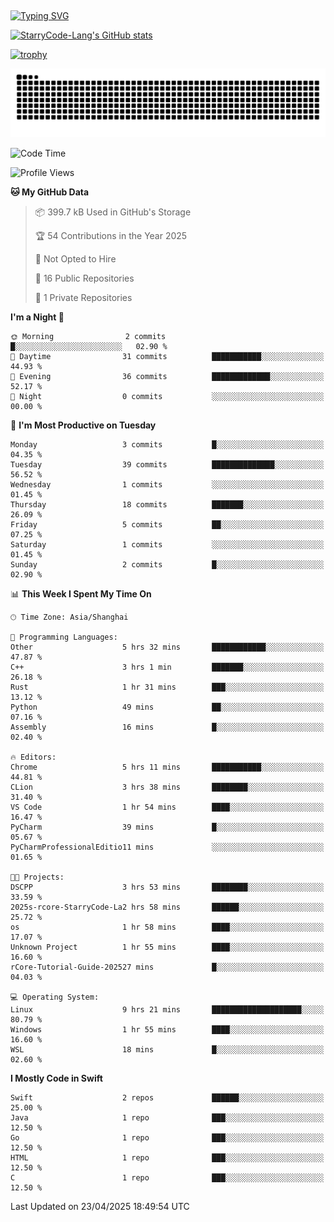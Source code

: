 ## 
<a href="https://git.io/typing-svg"><img src="https://readme-typing-svg.herokuapp.com?font=Zhi+Mang+Xing&size=50&duration=3000&pause=1000&color=F1F700&center=true&vCenter=true&width=700&height=70&lines=%E6%88%91%E4%BB%AC%E4%B8%8D%E8%BF%87%E6%98%AF%E5%AE%87%E5%AE%99%E4%B8%AD%E7%9A%84%E5%B0%98%E5%9F%83;%E4%BD%86%E6%88%91%E4%BB%AC%E4%BD%A9%E6%88%B4%E7%9D%80%E7%9A%84%E5%8D%B4%E6%98%AF%E7%92%80%E7%92%A8%E7%9A%84%E6%98%9F%E8%BE%B0" alt="Typing SVG" /></a>

<!--
**StarryCode-Lang/StarryCode-Lang** is a ✨ _special_ ✨ repository because its `README.md` (this file) appears on your GitHub profile.

Here are some ideas to get you started:

- 🔭 I’m currently working on ...
- 🌱 I’m currently learning ...
- 👯 I’m looking to collaborate on ...
- 🤔 I’m looking for help with ...
- 💬 Ask me about ...
- 📫 How to reach me: ...
- 😄 Pronouns: ...
- ⚡ Fun fact: ...
-->

<!--GitHub 统计卡片-->
[![StarryCode-Lang's GitHub stats](https://github-readme-stats.vercel.app/api?username=StarryCode-Lang&hide=stars,contribs&show_icons=true&theme=nightowl)](https://github.com/anuraghazra/github-readme-stats)

<!--奖杯-->
[![trophy](https://github-profile-trophy.vercel.app/?username=StarryCode-Lang&row=1&margin-w=10&theme=dark_lover)](https://github.com/ryo-ma/github-profile-trophy)

<picture>
  <source media="(prefers-color-scheme: dark)" srcset="https://raw.githubusercontent.com/StarryCode-Lang/StarryCode-Lang/output/github-contribution-grid-snake-dark.svg">
  <source media="(prefers-color-scheme: light)" srcset="https://raw.githubusercontent.com/StarryCode-Lang/StarryCode-Lang/output/github-contribution-grid-snake.svg">
  <img alt="github contribution grid snake animation" src="https://raw.githubusercontent.com/StarryCode-Lang/StarryCode-Lang/output/github-contribution-grid-snake.svg">
</picture>


<!--START_SECTION:waka-->
![Code Time](http://img.shields.io/badge/Code%20Time-42%20hrs%2042%20mins-blue)

![Profile Views](http://img.shields.io/badge/Profile%20Views-46-blue)

**🐱 My GitHub Data** 

> 📦 399.7 kB Used in GitHub's Storage 
 > 
> 🏆 54 Contributions in the Year 2025
 > 
> 🚫 Not Opted to Hire
 > 
> 📜 16 Public Repositories 
 > 
> 🔑 1 Private Repositories 
 > 
**I'm a Night 🦉** 

```text
🌞 Morning                2 commits           █░░░░░░░░░░░░░░░░░░░░░░░░   02.90 % 
🌆 Daytime                31 commits          ███████████░░░░░░░░░░░░░░   44.93 % 
🌃 Evening                36 commits          █████████████░░░░░░░░░░░░   52.17 % 
🌙 Night                  0 commits           ░░░░░░░░░░░░░░░░░░░░░░░░░   00.00 % 
```
📅 **I'm Most Productive on Tuesday** 

```text
Monday                   3 commits           █░░░░░░░░░░░░░░░░░░░░░░░░   04.35 % 
Tuesday                  39 commits          ██████████████░░░░░░░░░░░   56.52 % 
Wednesday                1 commits           ░░░░░░░░░░░░░░░░░░░░░░░░░   01.45 % 
Thursday                 18 commits          ███████░░░░░░░░░░░░░░░░░░   26.09 % 
Friday                   5 commits           ██░░░░░░░░░░░░░░░░░░░░░░░   07.25 % 
Saturday                 1 commits           ░░░░░░░░░░░░░░░░░░░░░░░░░   01.45 % 
Sunday                   2 commits           █░░░░░░░░░░░░░░░░░░░░░░░░   02.90 % 
```


📊 **This Week I Spent My Time On** 

```text
🕑︎ Time Zone: Asia/Shanghai

💬 Programming Languages: 
Other                    5 hrs 32 mins       ████████████░░░░░░░░░░░░░   47.87 % 
C++                      3 hrs 1 min         ███████░░░░░░░░░░░░░░░░░░   26.18 % 
Rust                     1 hr 31 mins        ███░░░░░░░░░░░░░░░░░░░░░░   13.12 % 
Python                   49 mins             ██░░░░░░░░░░░░░░░░░░░░░░░   07.16 % 
Assembly                 16 mins             █░░░░░░░░░░░░░░░░░░░░░░░░   02.40 % 

🔥 Editors: 
Chrome                   5 hrs 11 mins       ███████████░░░░░░░░░░░░░░   44.81 % 
CLion                    3 hrs 38 mins       ████████░░░░░░░░░░░░░░░░░   31.40 % 
VS Code                  1 hr 54 mins        ████░░░░░░░░░░░░░░░░░░░░░   16.47 % 
PyCharm                  39 mins             █░░░░░░░░░░░░░░░░░░░░░░░░   05.67 % 
PyCharmProfessionalEditio11 mins             ░░░░░░░░░░░░░░░░░░░░░░░░░   01.65 % 

🐱‍💻 Projects: 
DSCPP                    3 hrs 53 mins       ████████░░░░░░░░░░░░░░░░░   33.59 % 
2025s-rcore-StarryCode-La2 hrs 58 mins       ██████░░░░░░░░░░░░░░░░░░░   25.72 % 
os                       1 hr 58 mins        ████░░░░░░░░░░░░░░░░░░░░░   17.07 % 
Unknown Project          1 hr 55 mins        ████░░░░░░░░░░░░░░░░░░░░░   16.60 % 
rCore-Tutorial-Guide-202527 mins             █░░░░░░░░░░░░░░░░░░░░░░░░   04.03 % 

💻 Operating System: 
Linux                    9 hrs 21 mins       ████████████████████░░░░░   80.79 % 
Windows                  1 hr 55 mins        ████░░░░░░░░░░░░░░░░░░░░░   16.60 % 
WSL                      18 mins             █░░░░░░░░░░░░░░░░░░░░░░░░   02.60 % 
```

**I Mostly Code in Swift** 

```text
Swift                    2 repos             ██████░░░░░░░░░░░░░░░░░░░   25.00 % 
Java                     1 repo              ███░░░░░░░░░░░░░░░░░░░░░░   12.50 % 
Go                       1 repo              ███░░░░░░░░░░░░░░░░░░░░░░   12.50 % 
HTML                     1 repo              ███░░░░░░░░░░░░░░░░░░░░░░   12.50 % 
C                        1 repo              ███░░░░░░░░░░░░░░░░░░░░░░   12.50 % 
```




 Last Updated on 23/04/2025 18:49:54 UTC
<!--END_SECTION:waka-->
